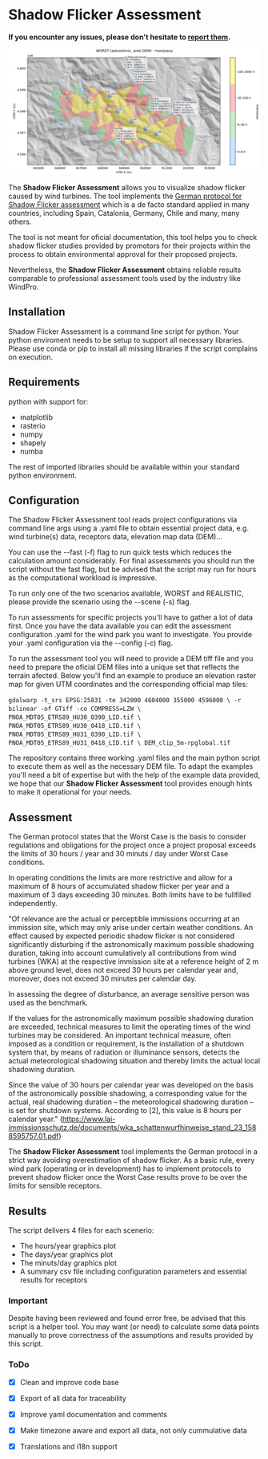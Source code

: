 # Shadow Flicker Assessment

**If you encounter any issues, please don't hesitate
to [report them](https://github.com/leotiger/shadow-flicker-assessment/issues).**

![Screenshot](Screenshot.png)

The **Shadow Flicker Assessment** allows you to visualize shadow flicker caused by wind turbines.
The tool implements the [German protocol for Shadow Flicker assessment](https://www.lai-immissionsschutz.de/documents/wka_schattenwurfhinweise_stand_23_1588595757.01.pdf) which is a de facto standard applied in many countries,
including Spain, Catalonia, Germany, Chile and many, many others.

The tool is not meant for oficial documentation, this tool helps you to check shadow flicker studies provided by promotors for their projects within the process to obtain environmental approval for their proposed projects.

Nevertheless, the **Shadow Flicker Assessment** obtains reliable results comparable to professional assessment tools used by the industry like WindPro.

## Installation

Shadow Flicker Assessment is a command line script for python.
Your python enviroment needs to be setup to support all necessary libraries.
Please use conda or pip to install all missing libraries if the script complains on execution.


## Requirements

python with support for:

- matplotlib
- rasterio
- numpy
- shapely
- numba

The rest of imported libraries should be available within your standard python environment.

## Configuration

The Shadow Flicker Assessment tool reads project configurations via command line args using a .yaml file to 
obtain essential project data, e.g. wind turbine(s) data, receptors data, elevation map data (DEM)...

You can use the --fast (-f) flag to run quick tests which reduces the calculation amount considerably. For final assessments you should
run the script without the fast flag, but be advised that the script may run for hours as the computational workload is impressive.

To run only one of the two scenarios available, WORST and REALISTIC, please provide the scenario using the --scene (-s) flag.

To run assessments for specific projects you'll have to gather a lot of data first. Once you have the data available you can edit the assessment configuration .yaml for the wind park you want to investigate. You provide your .yaml configuration via the --config (-c) flag.

To run the assessment tool you will need to provide a DEM tiff file and you need to prepare the oficial DEM files into a unique set that reflects the terrain afected. Below you'll find an example to produce an elevation raster map for given UTM coordinates and the corresponding official map tiles:

``
gdalwarp -t_srs EPSG:25831 -te 342000 4604000 355000 4596000 \
  -r bilinear -of GTiff -co COMPRESS=LZW \
  PNOA_MDT05_ETRS89_HU30_0390_LID.tif \
  PNOA_MDT05_ETRS89_HU30_0418_LID.tif \
  PNOA_MDT05_ETRS89_HU31_0390_LID.tif \
  PNOA_MDT05_ETRS89_HU31_0418_LID.tif \
  DEM_clip_5m-rpglobal.tif
``

The repository contains three working .yaml files and the main python script to execute them as well as the necessary DEM file. To adapt the examples you'll need a bit of expertise but with the help of the example data provided, we hope that our **Shadow Flicker Assessment** tool provides enough hints to make it operational for your needs.

## Assessment

The German protocol states that the Worst Case is the basis to consider regulations and obligations for the project once a project proposal exceeds the limits of 30 hours / year and 30 minuts / day under Worst Case conditions.

In operating conditions the limits are more restrictive and allow for a maximum of 8 hours of accumulated shadow flicker per year and a maximum of 3 days exceeding 30 minutes. Both limits have to be fullfilled independently.

"Of relevance are the actual or perceptible immissions occurring at an immission site, which may only arise under certain weather conditions. An effect caused by expected periodic shadow flicker is not considered significantly disturbing if the astronomically maximum possible shadowing duration, taking into account cumulatively all contributions from wind turbines (WKA) at the respective immission site at a reference height of 2 m above ground level, does not exceed 30 hours per calendar year and, moreover, does not exceed 30 minutes per calendar day.

In assessing the degree of disturbance, an average sensitive person was used as the benchmark.

If the values for the astronomically maximum possible shadowing duration are exceeded, technical measures to limit the operating times of the wind turbines may be considered. An important technical measure, often imposed as a condition or requirement, is the installation of a shutdown system that, by means of radiation or illuminance sensors, detects the actual meteorological shadowing situation and thereby limits the actual local shadowing duration.

Since the value of 30 hours per calendar year was developed on the basis of the astronomically possible shadowing, a corresponding value for the actual, real shadowing duration – the meteorological shadowing duration – is set for shutdown systems. According to [2], this value is 8 hours per calendar year." (https://www.lai-immissionsschutz.de/documents/wka_schattenwurfhinweise_stand_23_1588595757.01.pdf)

The **Shadow Flicker Assessment** tool implements the German protocol in a strict way avoiding overestimation of shadow flicker. As a basic rule, every wind park (operating or in development) has to implement protocols to prevent shadow flicker once the Worst Case results prove to be over the limits for sensible receptors.

## Results

The script delivers 4 files for each scenerio:

- The hours/year graphics plot
- The days/year graphics plot
- The minuts/day graphics plot
- A summary csv file including configuration parameters and essential results for receptors

### Important

Despite having been reviewed and found error free, be advised that this script is a helper tool. You may want (or need) to calculate some data points manually to prove correctness of the assumptions and results provided by this script.

### ToDo

- [x] Clean and improve code base
- [x] Export of all data for traceability
- [x] Improve yaml documentation and comments
- [x] Make timezone aware and export all data, not only cummulative data
- [x] Translations and i18n support


